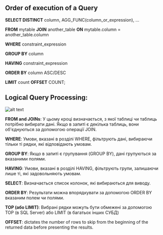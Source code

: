 ## Order of execution of a Query
**SELECT DISTINCT** column, AGG_FUNC(column_or_expression), …

**FROM** mytable
    **JOIN** another_table
      **ON** mytable.column = another_table.column

**WHERE** constraint_expression

**GROUP BY** column

**HAVING** constraint_expression

**ORDER BY** column ASC/DESC

**LIMIT** count **OFFSET** COUNT;

## Logical Query Processing:
![alt text](https://cdn.sisense.com/wp-content/uploads/image-1-order-blog.png)

**FROM and JOINs**: У цьому кроці визначається, з якої таблиці чи таблиць потрібно вибирати дані. Якщо в запиті є декілька таблиць, вони об'єднуються за допомогою операції JOIN.

**WHERE**: Умови, вказані в розділі WHERE, фільтрують дані, вибираючи тільки ті рядки, які відповідають умовам.

**GROUP BY**: Якщо в запиті є групування (GROUP BY), дані групуються за вказаними полями.

**HAVING**: Умови, вказані в розділі HAVING, фільтрують групи, залишаючи лише ті, які задовольняють умовам.

**SELECT**: Визначається список колонок, які вибираються для виводу.

**ORDER BY**: Результати можна впорядкувати за допомогою ORDER BY вказаним полем чи полями.

**TOP (або LIMIT)**: Вибрані рядки можуть бути обмежені за допомогою TOP (в SQL Server) або LIMIT (в багатьох інших СУБД)

**OFFSET**: dictates the number of rows to skip from the beginning of the returned data before presenting the results. 
